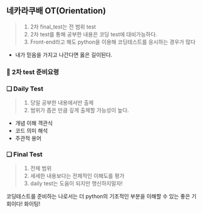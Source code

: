 ## 네카라쿠배 OT(Orientation)
>1. 2차 final_test는 전 범위 test
>2. 2차 test를 통해 공부한 내용은 코딩 test에 대비가능하다.
>3. Front-end라고 해도 python을 이용해 코딩테스트를 응시하는 경우가 많다
  * 내가 믿음을 가지고 나간다면 옳은 길이된다.

### 📍 2차 test 준비요령
### ❏ Daily Test
>1. 당일 공부한 내용에서만 출제
>2. 범위가 좁은 만큼 깊게 출제할 가능성이 높다.
  * 개념 이해 객관식
  * 코드 의미 해석
  * 주관적 용어

### ❏ Final Test
>1. 전체 범위
>2. 세세한 내용보다는 전체적인 이해도를 평가
>3. daily test는 도움이 되지만 맹신하지말자!

코딩테스트를 준비하는 나로서는 더 python의 기초적인 부분을 이해할 수 있는 좋은 기회이다! 화이팅!
